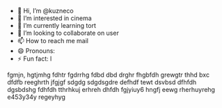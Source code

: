- 👋 Hi, I’m @kuzneco
- 👀 I’m interested in cinema
- 🌱 I’m currently learning tort
- 💞️ I’m looking to collaborate on user
- 📫 How to reach me mail
- 😄 Pronouns: 
- ⚡ Fun fact: l

fgmjn,
hgtjmhg
fdhtr
fgdrrhg
fdbd
dbd
drghr
fhgbfdh
grewgtr
thhd
bxc
dfdfb
reeghrth
jfgjgf
sdgdg
sdgdsgdre
defhdf
tewt
dsvbsd
dfhfdh
dgsbdshg
fdhfdh
tthrhkuj
erhreh
dhfdh
fgjyiuy6
hngfj
eewg
rherhuyrehg
e453y34y
regeyhyg

